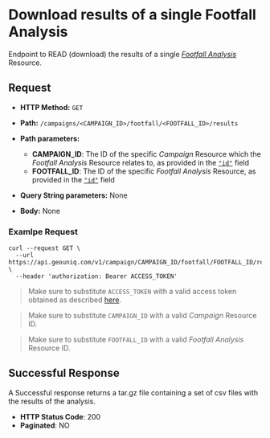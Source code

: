 # Download results of a single Footfall Analysis


Endpoint to READ (download) the results of a single [*Footfall Analysis*](/api/reference/resources/resources/user-created/campaign-footfall.md) Resource.

## Request

* **HTTP Method:** `GET`
* **Path:** `/campaigns/<CAMPAIGN_ID>/footfall/<FOOTFALL_ID>/results`
* **Path parameters:**
    *  **CAMPAIGN_ID**: The ID of the specific *Campaign* Resource which the *Footfall Analysis* Resource relates to, as provided in the [`"id"`](api/data-models/resources/user-created/campaign.md) field
    *  **FOOTFALL_ID**: The ID of the specific *Footfall Analysis* Resource, as provided in the [`"id"`](api/data-models/resources/user-created/campaign-footfall.md) field

* **Query String parameters:** None
* **Body:** None
    
### Examlpe Request


```shell
curl --request GET \
  --url https://api.geouniq.com/v1/campaign/CAMPAIGN_ID/footfall/FOOTFALL_ID/results \
  --header 'authorization: Bearer ACCESS_TOKEN'
```

> Make sure to substitute `ACCESS_TOKEN` with a valid access token obtained as described [here](/api/reference/general-aspects/auth.md).

> Make sure to substitute `CAMPAIGN_ID` with a valid *Campaign* Resource ID.

> Make sure to substitute `FOOTFALL_ID` with a valid *Footfall Analysis* Resource ID.


## Successful Response

A Successful response returns a tar.gz file containing a set of csv files with the results of the analysis.

* **HTTP Status Code**: 200
* **Paginated**: NO




